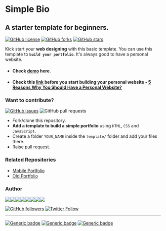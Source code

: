 # Simple Bio
## A starter template for beginners. 

[![GitHub license](https://img.shields.io/github/license/vinitshahdeo/SimpleBio?logo=github)](https://github.com/vinitshahdeo/SimpleBio/blob/master/LICENSE) [![GitHub forks](https://img.shields.io/github/forks/vinitshahdeo/SimpleBio?color=red&logo=github)](https://github.com/vinitshahdeo/SimpleBio/network) [![GitHub stars](https://img.shields.io/github/stars/vinitshahdeo/SimpleBio?logo=github)](https://github.com/vinitshahdeo/SimpleBio/stargazers)

Kick start your **web designing** with this basic template. You can use this template to **`build your portfolio`**. It's always good to have a personal website.

- #### Check [demo](https://vinitshahdeo.github.io/SimpleBio/) here. 
- #### Check this [link](https://medium.com/@vinitshahdeo/5-reasons-why-you-should-have-a-personal-website-43b145532925) before you start building your personal website - [5 Reasons Why You Should Have a Personal Website?](https://medium.com/@vinitshahdeo/5-reasons-why-you-should-have-a-personal-website-43b145532925)

### Want to contribute?

[![GitHub issues](https://img.shields.io/github/issues/vinitshahdeo/SimpleBio?logo=github)](https://github.com/vinitshahdeo/SimpleBio/issues) ![GitHub pull requests](https://img.shields.io/github/issues-pr/vinitshahdeo/SimpleBio?color=blue&logo=github)

- Fork/clone this repository.
- **Add a template to build a simple portfolio** using `HTML`, `CSS` and `JavaScript`.
- Create a folder `YOUR_NAME` inside the `template/` folder and add your files there.
- Raise pull request.

### Related Repositories

- [Mobile Portfolio](https://github.com/vinitshahdeo/Mobile-Portfolio)
- [Old Portfolio](https://github.com/vinitshahdeo/Old-Portfolio)

### Author

[![](https://sourcerer.io/fame/vinitshahdeo/vinitshahdeo/SimpleBio/images/0)](https://sourcerer.io/fame/vinitshahdeo/vinitshahdeo/SimpleBio/links/0)[![](https://sourcerer.io/fame/vinitshahdeo/vinitshahdeo/SimpleBio/images/1)](https://sourcerer.io/fame/vinitshahdeo/vinitshahdeo/SimpleBio/links/1)[![](https://sourcerer.io/fame/vinitshahdeo/vinitshahdeo/SimpleBio/images/2)](https://sourcerer.io/fame/vinitshahdeo/vinitshahdeo/SimpleBio/links/2)[![](https://sourcerer.io/fame/vinitshahdeo/vinitshahdeo/SimpleBio/images/3)](https://sourcerer.io/fame/vinitshahdeo/vinitshahdeo/SimpleBio/links/3)[![](https://sourcerer.io/fame/vinitshahdeo/vinitshahdeo/SimpleBio/images/4)](https://sourcerer.io/fame/vinitshahdeo/vinitshahdeo/SimpleBio/links/4)[![](https://sourcerer.io/fame/vinitshahdeo/vinitshahdeo/SimpleBio/images/5)](https://sourcerer.io/fame/vinitshahdeo/vinitshahdeo/SimpleBio/links/5)[![](https://sourcerer.io/fame/vinitshahdeo/vinitshahdeo/SimpleBio/images/6)](https://sourcerer.io/fame/vinitshahdeo/vinitshahdeo/SimpleBio/links/6)[![](https://sourcerer.io/fame/vinitshahdeo/vinitshahdeo/SimpleBio/images/7)](https://sourcerer.io/fame/vinitshahdeo/vinitshahdeo/SimpleBio/links/7)

[![GitHub followers](https://img.shields.io/github/followers/vinitshahdeo.svg?label=Follow%20@vinitshahdeo&style=social)](https://github.com/vinitshahdeo/) [![Twitter Follow](https://img.shields.io/twitter/follow/Vinit_Shahdeo.svg?style=social)](https://twitter.com/Vinit_Shahdeo)


---

[![Generic badge](https://img.shields.io/badge/Web-Development-teal.svg?style=for-the-badge)](https://github.com/vinitshahdeo/SimpleBio) 
[![Generic badge](https://img.shields.io/badge/Portfolio-Design-orange.svg?style=for-the-badge)](https://github.com/vinitshahdeo/) [![Generic badge](https://img.shields.io/badge/Basic-Template-blue.svg?style=for-the-badge)](https://github.com/vinitshahdeo/) 
